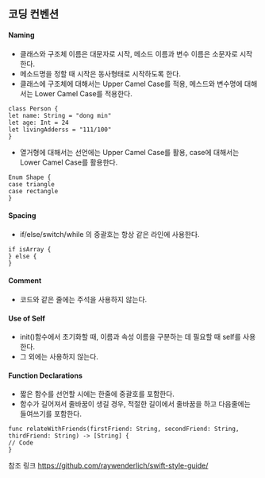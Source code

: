 ## 코딩 컨벤션


#### **Naming**

- 클래스와 구조체 이름은 대문자로 시작, 메소드 이름과 변수 이름은 소문자로 시작한다.
- 메소드명을 정할 때 시작은 동사형태로 시작하도록 한다.
- 클래스에 구조체에 대해서는 Upper Camel Case를 적용, 메스드와 변수명에 대해서는 Lower Camel Case를 적용한다.
```
class Person {
let name: String = "dong min"
let age: Int = 24
let livingAdderss = "111/100"
}
```
- 열거형에 대해서는 선언에는 Upper Camel Case를 활용, case에 대해서는 Lower Camel Case를 활용한다.
```
Enum Shape {
case triangle
case rectangle
}
```


#### **Spacing**

- if/else/switch/while 의 중괄호는 항상 같은 라인에 사용한다.
```
if isArray {
} else {
}
```


#### **Comment**

- 코드와 같은 줄에는 주석을 사용하지 않는다.


#### **Use of Self**

- init()함수에서 초기화할 때, 이름과 속성 이름을 구분하는 데 필요할 때 self를 사용한다.
- 그 외에는 사용하지 않는다.


#### **Function Declarations**

- 짧은 함수를 선언할 시에는 한줄에 중괄호를 포함한다.
- 함수가 길어져서 줄바꿈이 생길 경우, 적절한 길이에서 줄바꿈을 하고 다음줄에는 들여쓰기를 포함한다.
```
func relateWithFriends(firstFriend: String, secondFriend: String, 
thirdFriend: String) -> [String] {
// Code
}
```

참조 링크 https://github.com/raywenderlich/swift-style-guide/
